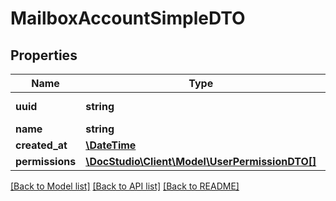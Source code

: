 # MailboxAccountSimpleDTO

## Properties
Name | Type | Description | Notes
------------ | ------------- | ------------- | -------------
**uuid** | **string** | Mailbox UUID | [optional] 
**name** | **string** |  | [optional] 
**created_at** | [**\DateTime**](\DateTime.md) |  | [optional] 
**permissions** | [**\DocStudio\Client\Model\UserPermissionDTO[]**](UserPermissionDTO.md) |  | [optional] 

[[Back to Model list]](../../README.md#documentation-for-models) [[Back to API list]](../../README.md#documentation-for-api-endpoints) [[Back to README]](../../README.md)

